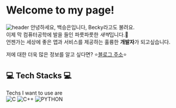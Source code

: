 # Welcome to my page! 
![header](https://capsule-render.vercel.app/api?type=waving&color=auto&height=200&section=header&text=Seungeun%20Baek&fontSize=32)
 안녕하세요, 백승은입니다, Becky라고도 불려요. 
 <br/>
 이제 막 컴퓨터공학에 발을 들인 파릇파릇한 *새싹*입니다.🌻  <br/>언젠가는 세상에 좋은 앱과 서비스를 제공하는 훌륭한 **개발자**가 되고싶습니다.
 
저에 대한 더욱 많은 정보를 알고 싶다면? ⭐[블로그 주소](https://blog.naver.com/zzangse99)⭐
## 💻 Tech Stacks 💻 
Techs I want to use are <br/>
<img alt="C" src
 ="https://img.shields.io/badge/C-A8B9CC.svg?&style=for-the-badge&logo=C&logoColor=white"/>
 <img alt="C++" src
 ="https://img.shields.io/badge/C++-00599C.svg?&style=for-the-badge&logo=C&logoColor=white"/>
  <img alt="PYTHON" src
 ="https://img.shields.io/badge/Python-3776AB.svg?&style=for-the-badge&logo=Python&logoColor=white"/>
